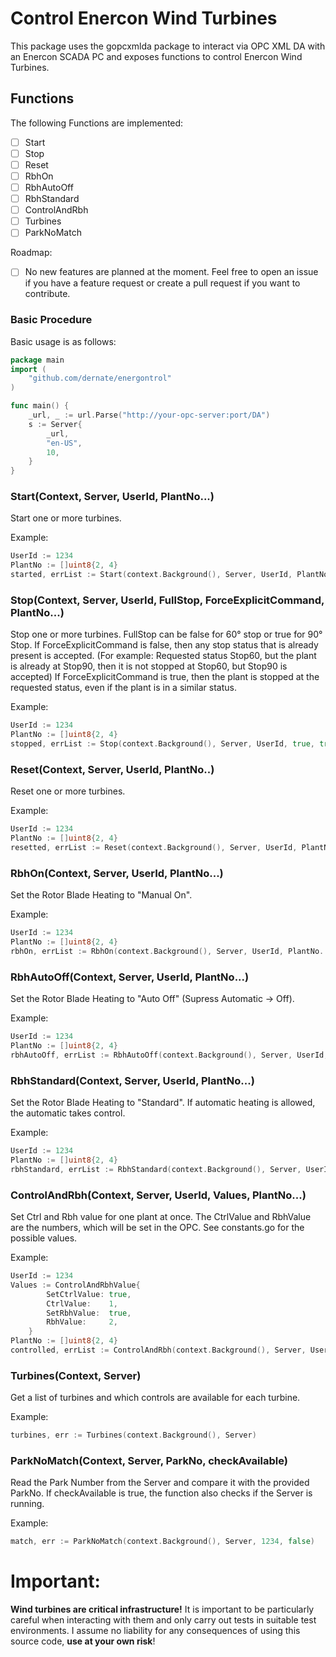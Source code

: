 # Control Enercon Wind Turbines

This package uses the gopcxmlda package to interact via OPC XML DA with an Enercon SCADA PC and exposes functions to control Enercon Wind Turbines.

## Functions
The following Functions are implemented:
- [ ] Start
- [ ] Stop
- [ ] Reset
- [ ] RbhOn
- [ ] RbhAutoOff
- [ ] RbhStandard
- [ ] ControlAndRbh
- [ ] Turbines
- [ ] ParkNoMatch

Roadmap:
- [ ] No new features are planned at the moment. Feel free to open an issue if you have a feature request or create a pull request if you want to contribute.

### Basic Procedure
Basic usage is as follows:

```go
package main
import (
    "github.com/dernate/energontrol"
)

func main() {
	_url, _ := url.Parse("http://your-opc-server:port/DA")
	s := Server{
	    _url,
		"en-US", 
		10,
	}
}
```

### Start(Context, Server, UserId, PlantNo...)
Start one or more turbines.

Example:
```go
UserId := 1234
PlantNo := []uint8{2, 4}
started, errList := Start(context.Background(), Server, UserId, PlantNo...)
```

### Stop(Context, Server, UserId, FullStop, ForceExplicitCommand, PlantNo...)
Stop one or more turbines. FullStop can be false for 60° stop or true for 90° Stop.
If ForceExplicitCommand is false, then any stop status that is already present is accepted. 
(For example: Requested status Stop60, but the plant is already at Stop90, then it is not stopped at Stop60, but Stop90 is accepted)
If ForceExplicitCommand is true, then the plant is stopped at the requested status, even if the plant is in a similar status.

Example:
```go
UserId := 1234
PlantNo := []uint8{2, 4}
stopped, errList := Stop(context.Background(), Server, UserId, true, true, PlantNo...)
```

### Reset(Context, Server, UserId, PlantNo..)
Reset one or more turbines.

Example:
```go
UserId := 1234
PlantNo := []uint8{2, 4}
resetted, errList := Reset(context.Background(), Server, UserId, PlantNo...)
```

### RbhOn(Context, Server, UserId, PlantNo...)
Set the Rotor Blade Heating to "Manual On".

Example:
```go
UserId := 1234
PlantNo := []uint8{2, 4}
rbhOn, errList := RbhOn(context.Background(), Server, UserId, PlantNo...)
```

### RbhAutoOff(Context, Server, UserId, PlantNo...)
Set the Rotor Blade Heating to "Auto Off" (Supress Automatic -> Off).

Example:
```go
UserId := 1234
PlantNo := []uint8{2, 4}
rbhAutoOff, errList := RbhAutoOff(context.Background(), Server, UserId, PlantNo...)
```

### RbhStandard(Context, Server, UserId, PlantNo...)
Set the Rotor Blade Heating to "Standard". If automatic heating is allowed, the automatic takes control.

Example:
```go
UserId := 1234
PlantNo := []uint8{2, 4}
rbhStandard, errList := RbhStandard(context.Background(), Server, UserId, PlantNo...)
```

### ControlAndRbh(Context, Server, UserId, Values, PlantNo...)
Set Ctrl and Rbh value for one plant at once. The CtrlValue and RbhValue are the numbers, which will be set in the OPC.
See constants.go for the possible values.

Example:
```go
UserId := 1234
Values := ControlAndRbhValue{
		SetCtrlValue: true,
		CtrlValue:    1,
		SetRbhValue:  true,
		RbhValue:     2,
	}
PlantNo := []uint8{2, 4}
controlled, errList := ControlAndRbh(context.Background(), Server, UserId, Values, PlantNo...)
```

### Turbines(Context, Server)
Get a list of turbines and which controls are available for each turbine.

Example:
```go
turbines, err := Turbines(context.Background(), Server)
```

### ParkNoMatch(Context, Server, ParkNo, checkAvailable)
Read the Park Number from the Server and compare it with the provided ParkNo. If checkAvailable is true, the function also checks if the Server is running.

Example:
```go
match, err := ParkNoMatch(context.Background(), Server, 1234, false)
```

# Important:
**Wind turbines are critical infrastructure!** It is important to be particularly careful when interacting with them and only carry out tests in suitable test environments. I assume no liability for any consequences of using this source code, **use at your own risk**!
